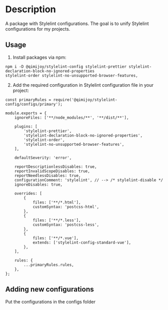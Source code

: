 # Description
A package with Stylelint configurations. The goal is to unify Stylelint configurations for my projects.

## Usage
1. Install packages via npm:
```
npm i -D @qimijoy/stylelint-config stylelint-prettier stylelint-declaration-block-no-ignored-properties 
stylelint-order stylelint-no-unsupported-browser-features,
```

2. Add the required configuration in Stylelint configuration file in your project:
```
const primaryRules = require('@qimijoy/stylelint-config/configs/primary');

module.exports = {
	ignoreFiles: ['**/node_modules/**', '**/dist/**'],

	plugins: [
		'stylelint-prettier',
		'stylelint-declaration-block-no-ignored-properties',
		'stylelint-order',
		'stylelint-no-unsupported-browser-features',
	],

	defaultSeverity: 'error',

	reportDescriptionlessDisables: true,
	reportInvalidScopeDisables: true,
	reportNeedlessDisables: true,
	configurationComment: 'stylelint', // --> /* stylelint-disable */
	ignoreDisables: true,

	overrides: [
		{
			files: ['**/*.html'],
			customSyntax: 'postcss-html',
		},
		{
			files: ['**/*.less'],
			customSyntax: 'postcss-less',
		},
		{
			files: ['**/*.vue'],
			extends: ['stylelint-config-standard-vue'],
		},
	],

	rules: {
		...primaryRules.rules,
	},
};
```

## Adding new configurations
Put the configurations in the configs folder

